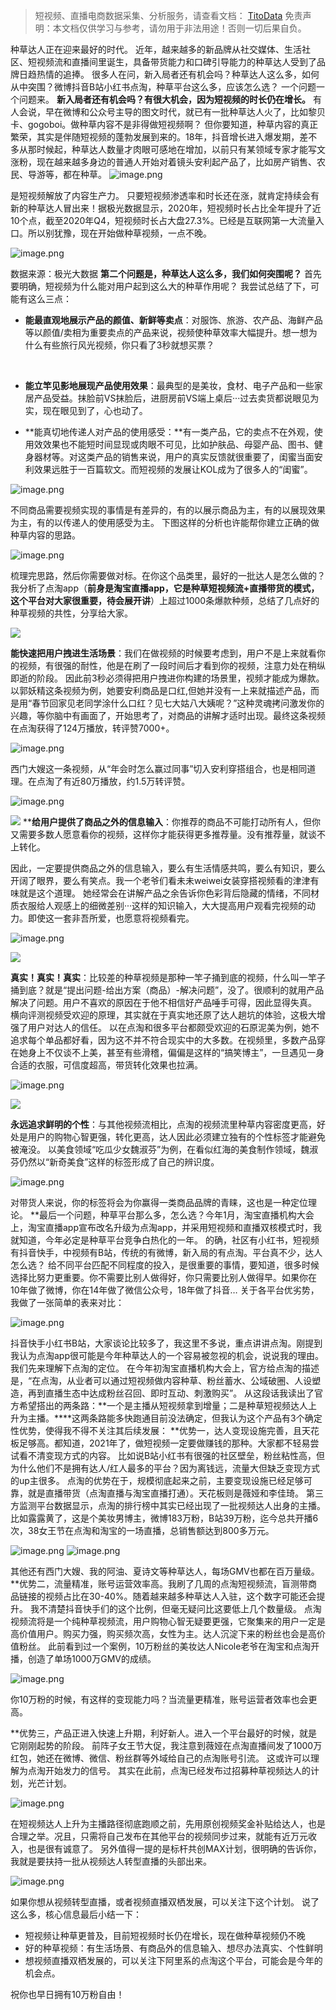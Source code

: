 
>
> 短视频、直播电商数据采集、分析服务，请查看文档： [TitoData](https://www.titodata.com?from=douyinarticle)
> 免责声明：本文档仅供学习与参考，请勿用于非法用途！否则一切后果自负。
> 


种草达人正在迎来最好的时代。
近年，越来越多的新品牌从社交媒体、生活社区、短视频流和直播间里诞生，具备带货能力和口碑引导能力的种草达人受到了品牌日趋热情的追捧。 很多人在问，新入局者还有机会吗？种草达人这么多，如何从中突围？微博抖音B站小红书点淘，种草平台这么多，应该怎么选？ 一个问题一个问题来。 **新入局者还有机会吗？有很大机会，因为短视频的时长仍在增长。** 有人会说，早在微博和公众号主导的图文时代，就已有一批种草达人火了，比如黎贝卡、gogoboi。做种草内容不是非得做短视频啊？ 但你要知道，种草内容的真正繁荣，其实是伴随短视频的蓬勃发展到来的。18年，抖音增长进入爆发期，差不多从那时候起，种草达人数量才肉眼可感地在增加，以前只有某领域专家才能写文涨粉，现在越来越多身边的普通人开始对着镜头安利起产品了，比如房产销售、农民、导游等，都在种草。
![image.png](https://cdn.nlark.com/yuque/0/2021/png/97322/1615864374833-1347a9bd-54ac-4b5f-8bf0-8dc8169a6cb3.png#align=left&display=inline&height=162&margin=%5Bobject%20Object%5D&name=image.png&originHeight=324&originWidth=300&size=211997&status=done&style=none&width=150)


是短视频解放了内容生产力。 只要短视频渗透率和时长还在涨，就肯定持续会有新的种草达人冒出来！据极光数据显示，2020年，短视频时长占比全年提升了近10个点，截至2020年Q4，短视频时长占大盘27.3%。已经是互联网第一大流量入口。所以别犹豫，现在开始做种草视频，一点不晚。

![image.png](https://cdn.nlark.com/yuque/0/2021/png/97322/1615864389510-cfecd89d-7aa5-4f49-ac9d-00f26d52b59b.png#align=left&display=inline&height=178&margin=%5Bobject%20Object%5D&name=image.png&originHeight=356&originWidth=285&size=102336&status=done&style=none&width=142.5)


数据来源：极光大数据
**第二个问题是，种草达人这么多，我们如何突围呢？** 首先要明确，短视频为什么能对用户起到这么大的种草作用呢？ 我尝试总结了下，可能有这么三点：

- **能最直观地展示产品的颜值、新鲜等卖点**：对服饰、旅游、农产品、海鲜产品等以颜值/卖相为重要卖点的产品来说，视频使种草效率大幅提升。想一想为什么有些旅行风光视频，你只看了3秒就想买票？


 

- **能立竿见影地展现产品使用效果**：最典型的是美妆，食材、电子产品和一些家居产品受益。抹脸前VS抹脸后，进厨房前VS端上桌后···过去卖货都说眼见为实，现在眼见到了，心也动了。




- **能真切地传递人对产品的使用感受：**有一类产品，它的卖点不在外观，使用效效果也不能短时间显现或肉眼不可见，比如护肤品、母婴产品、图书、健身器材等。对这类产品的销售来说，用户的真实反馈就很重要了，闺蜜当面安利效果远胜于一百篇软文。而短视频的发展让KOL成为了很多人的“闺蜜”。




![image.png](https://cdn.nlark.com/yuque/0/2021/png/97322/1615864403591-f1e910a8-48a3-4cc0-8cd8-0e77918c6b4e.png#align=left&display=inline&height=165&margin=%5Bobject%20Object%5D&name=image.png&originHeight=330&originWidth=337&size=234447&status=done&style=none&width=168.5)


不同商品需要视频实现的事情是有差异的，有的以展示商品为主，有的以展现效果为主，有的以传递人的使用感受为主。 下图这样的分析也许能帮你建立正确的做种草内容的思路。

![image.png](https://cdn.nlark.com/yuque/0/2021/png/97322/1615864459880-b73b6920-4b2d-402d-9359-0017cec522be.png#align=left&display=inline&height=151&margin=%5Bobject%20Object%5D&name=image.png&originHeight=302&originWidth=556&size=76947&status=done&style=none&width=278)


梳理完思路，然后你需要做对标。在你这个品类里，最好的一批达人是怎么做的？ 我分析了点淘app（**前身是淘宝直播app，它是种草短视频流+直播带货的模式，这个平台对大家很重要，待会展开讲**）上超过1000条爆款种频，总结了几点好的种草视频的共性，分享给大家。

![](https://cdn.nlark.com/yuque/0/2021/png/97322/1615864357511-4968006b-fed2-4124-bb18-5da75b05aa9b.png#align=left&display=inline&height=137&margin=%5Bobject%20Object%5D&originHeight=39&originWidth=40&size=0&status=done&style=none&width=140)


**能快速把用户拽进生活场景**：我们在做视频的时候要考虑到，用户不是上来就看你的视频，有很强的耐性，他是在刷了一段时间后才看到你的视频，注意力处在稍纵即逝的阶段。
因此前3秒必须得把用户拽进你构建的场景里，视频才能成为爆款。
以郭妖精这条视频为例，她要安利商品是口红,但她并没有一上来就描述产品，而是用“春节回家见老同学涂什么口红？见七大姑八大姨呢？”这种灵魂拷问激发你的兴趣，等你脑中有画面了，开始思考了，对商品的讲解才适时出现。最终这条视频在点淘获得了124万播放，转评赞7000+。


![image.png](https://cdn.nlark.com/yuque/0/2021/png/97322/1615864470515-b949f112-a370-4844-baf0-4edd98520a73.png#align=left&display=inline&height=186&margin=%5Bobject%20Object%5D&name=image.png&originHeight=371&originWidth=194&size=119230&status=done&style=none&width=97)


西门大嫂这一条视频，从“年会时怎么赢过同事”切入安利穿搭组合，也是相同道理。在点淘了有近80万播放，约1.5万转评赞。


![image.png](https://cdn.nlark.com/yuque/0/2021/png/97322/1615864477013-3ae9bdba-bae4-4fe7-ae59-8865adbf2a82.png#align=left&display=inline&height=1142&margin=%5Bobject%20Object%5D&name=image.png&originHeight=2284&originWidth=1080&size=1711159&status=done&style=none&width=540)


![](https://cdn.nlark.com/yuque/0/2021/png/97322/1615864357568-8a112566-9852-4c04-9b37-935f3e1c5a9a.png#align=left&display=inline&height=140&margin=%5Bobject%20Object%5D&originHeight=40&originWidth=40&size=0&status=done&style=none&width=140)
****给用户提供了商品之外的信息输入**：你推荐的商品不可能打动所有人，但你又需要多数人愿意看你的视频，这样你才能获得更多推荐量。没有推荐量，就谈不上转化。


因此，一定要提供商品之外的信息输入，要么有生活情感共鸣，要么有知识，要么开阔了眼界，要么有笑点。我一个老爷们看未未weiwei女装穿搭视频看的津津有味就是这个道理。
她经常会在讲解产品之余告诉你色彩背后隐藏的情绪，不同材质衣服给人观感上的细微差别···这样的知识输入，大大提高用户观看完视频的动力。即使这一套非吾所爱，也愿意将视频看完。


![image.png](https://cdn.nlark.com/yuque/0/2021/png/97322/1615864486597-5c428c5c-4ca0-42e4-94ea-47ea17e77161.png#align=left&display=inline&height=166&margin=%5Bobject%20Object%5D&name=image.png&originHeight=331&originWidth=175&size=99583&status=done&style=none&width=87.5)




![](https://cdn.nlark.com/yuque/0/2021/png/97322/1615864357628-dc06066e-dccb-4b12-b024-4fdaaee2778f.png#align=left&display=inline&height=137&margin=%5Bobject%20Object%5D&originHeight=40&originWidth=41&size=0&status=done&style=none&width=140)


**真实！真实！真实**：比较差的种草视频是那种一竿子捅到底的视频，什么叫一竿子捅到底？就是“提出问题-给出方案（商品）-解决问题”，没了。很顺利的就用产品解决了问题。用户不喜欢的原因在于他不相信好产品唾手可得，因此显得失真。
横向评测视频受欢迎的原理，其实就在于真实地还原了达人趟坑的体验，这极大增强了用户对达人的信任。
以在点淘和很多平台都颇受欢迎的石原泥美为例，她不追求每个单品都好看，因为这不并不符合现实中的大多数。在视频里，多数产品穿在她身上不仅谈不上美，甚至有些滑稽，偏偏是这样的“搞笑博主”，一旦遇见一身合适的衣服，可信度超高，带货转化效果也拉满。


![image.png](https://cdn.nlark.com/yuque/0/2021/png/97322/1615864496510-56c41b73-a45b-41c5-91c6-455c6b0108c3.png#align=left&display=inline&height=196&margin=%5Bobject%20Object%5D&name=image.png&originHeight=391&originWidth=204&size=148459&status=done&style=none&width=102)


![](https://cdn.nlark.com/yuque/0/2021/png/97322/1615864357585-d09a31e2-02ae-4452-a99c-431f429068cb.png#align=left&display=inline&height=133&margin=%5Bobject%20Object%5D&originHeight=40&originWidth=42&size=0&status=done&style=none&width=140)


**永远追求鲜明的个性**：与其他视频流相比，点淘的视频流里种草内容密度更高，好处是用户的购物心智更强，转化更高，达人因此必须建立独有的个性标签才能避免被淹没。
以美食领域“吃瓜少女魏淑芬”为例，在看似红海的美食制作领域，魏淑芬仍然以“新奇美食”这样的标签形成了自己的辨识度。


![image.png](https://cdn.nlark.com/yuque/0/2021/png/97322/1615864541602-b85f1bad-2df7-4814-be3a-beb31b08677a.png#align=left&display=inline&height=205&margin=%5Bobject%20Object%5D&name=image.png&originHeight=410&originWidth=215&size=183534&status=done&style=none&width=107.5)


对带货人来说，你的标签将会为你赢得一类商品品牌的青睐，这也是一种定位理论。
**最后一个问题，种草平台那么多，怎么选？今年1月，淘宝直播机构大会上，淘宝直播app宣布改名升级为点淘app，并采用短视频和直播双核模式时，我就知道，今年必定是种草平台竞争白热化的一年。
的确，社区有小红书，短视频有抖音快手，中视频有B站，传统的有微博，新入局的有点淘。平台真不少，达人怎么选？
给不同平台匹配不同程度的投入，是很重要的事情，要知道，很多时候选择比努力更重要。你不需要比别人做得好，你只需要比别人做得早。如果你在10年做了微博，你在14年做了微信公众号，18年做了抖音…
关于各平台优劣势，我做了一张简单的表来对比：

![image.png](https://cdn.nlark.com/yuque/0/2021/png/97322/1615864558626-983d240a-ffb3-4ca7-af53-a0d4dae33eb1.png#align=left&display=inline&height=182&margin=%5Bobject%20Object%5D&name=image.png&originHeight=364&originWidth=681&size=47195&status=done&style=none&width=340.5)


抖音快手小红书B站，大家谈论比较多了，我这里不多说，重点讲讲点淘。刚提到我认为点淘app很可能是今年种草达人的一个容易被忽视的机会，说说我的理由。
我们先来理解下点淘的定位。
在今年初淘宝直播机构大会上，官方给点淘的描述是，“在点淘，从业者可以通过短视频做内容种草、粉丝蓄水、公域破圈、人设塑造，再到直播生态中达成粉丝召回、即时互动、刺激购买”。
从这段话我读出了官方希望搭出的两条路：**一个是主播从短视频拿到增量；二是种草短视频达人上升为主播。****这两条路能多快跑通目前没法确定，但我认为这个产品有3个确定性优势，使得我不得不关注其后续发展：
**优势一，达人变现设施完善，且天花板足够高。都知道，2021年了，做短视频一定要做赚钱的那种。大家都不轻易尝试看不清变现方式的内容。
比如说B站小红书有很强的社区壁垒，粉丝粘性高，但为什么他们不是拥有达人/红人最多的平台？因为离钱远，流量大但缺乏变现方式的up主很多。
点淘的优势在于，规模彻底起来之前，主要变现设施已经足够可靠，就是直播带货（点淘直播与淘宝直播打通）。天花板则是薇娅和李佳琦。
第三方监测平台数据显示，点淘的排行榜中其实已经出现了一批视频达人出身的主播。比如露露黄了，这是个美妆男博主，微博183万粉，B站39万粉，迄今总共开播6次，38女王节在点淘和淘宝的一场直播，总销售额达到800多万元。


![image.png](https://cdn.nlark.com/yuque/0/2021/png/97322/1615864570390-d3c40390-ee1e-487b-bd28-25a144d014f1.png#align=left&display=inline&height=203&margin=%5Bobject%20Object%5D&name=image.png&originHeight=405&originWidth=197&size=88382&status=done&style=none&width=98.5)
![image.png](https://cdn.nlark.com/yuque/0/2021/png/97322/1615864578009-78725c4b-ef4e-4b9e-99a1-dfe2f0b602fc.png#align=left&display=inline&height=47&margin=%5Bobject%20Object%5D&name=image.png&originHeight=94&originWidth=556&size=23451&status=done&style=none&width=278)


其他还有西门大嫂、我的阿油、夏诗文等种草达人，每场GMV也都在百万量级。
**优势二，流量精准，账号运营效率高。我刷了几周的点淘短视频流，盲测带商品链接的视频占比在30-40%。随着越来越多种草达人入驻，这个数字可能还会提升。
我不清楚抖音快手们的这个比例，但毫无疑问比这要低上几个数量级。
点淘视频流将是一个纯种草视频流，用户购物心智无疑要更强，它聚集来的用户一定是高价值用户。购买力强，购买频次高，女性为主。达人沉淀下来的粉丝也会是高价值粉丝。
此前看到过一个案例，10万粉丝的美妆达人Nicole老爷在淘宝和点淘开播，创造了单场1000万GMV的成绩。


![image.png](https://cdn.nlark.com/yuque/0/2021/png/97322/1615864588531-1db0562a-331d-449c-b671-ed4a1f28d3c9.png#align=left&display=inline&height=37&margin=%5Bobject%20Object%5D&name=image.png&originHeight=74&originWidth=556&size=33105&status=done&style=none&width=278)


你10万粉的时候，有这样的变现能力吗？当流量更精准，账号运营者效率也会更高。


**优势三，产品正进入快速上升期，利好新人。进入一个平台最好的时候，就是它刚刚起势的阶段。
前阵子女王节大促，我注意到薇娅在点淘直播间发了1000万红包，她还在微博、微信、粉丝群等外域给自己的点淘账号引流。
这或许可以理解为点淘开始发力的信号。
其实在此前，点淘已经发布过招募种草视频达人的计划，光芒计划。


![image.png](https://cdn.nlark.com/yuque/0/2021/png/97322/1615864598989-deed0516-a2c6-4325-8e22-874b74a25467.png#align=left&display=inline&height=3062&margin=%5Bobject%20Object%5D&name=image.png&originHeight=6124&originWidth=750&size=4138933&status=done&style=none&width=375)


在短视频达人上升为主播路径彻底跑顺之前，先用原创视频奖金补贴给达人，也是合理之举。况且，只需将自己发布在其他平台的视频同步过来，就能有近万元收入，也是很有诚意了。
另外值得一提的是标杆共创MAX计划，很明确的告诉你，我就是要扶持一批从视频达人转型直播的头部出来。


![image.png](https://cdn.nlark.com/yuque/0/2021/png/97322/1615864616454-c22eab72-6b1b-4c70-8f0f-06b0ab8cbf80.png#align=left&display=inline&height=216&margin=%5Bobject%20Object%5D&name=image.png&originHeight=431&originWidth=1080&size=345711&status=done&style=none&width=540)


如果你想从视频转型直播，或者视频直播双栖发展，可以关注下这个计划。
说了这么多，核心信息最后小结一下：

- 短视频让种草更普及，目前短视频时长仍在增长，现在做种草视频仍不晚
- 好的种草视频：有生活场景、有商品外的信息输入、想尽办法真实、个性鲜明
- 想视频直播双栖发展的，可以关注下阿里系的点淘这个平台，可能会是今年的机会点。



祝你也早日拥有10万粉自由！
